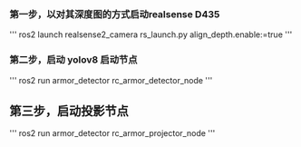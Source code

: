 ### 第一步，以对其深度图的方式启动realsense D435
'''
ros2 launch realsense2_camera rs_launch.py align_depth.enable:=true
'''
### 第二步，启动 yolov8 启动节点
'''
ros2 run armor_detector rc_armor_detector_node 
'''
## 第三步，启动投影节点
'''
ros2 run armor_detector rc_armor_projector_node
'''